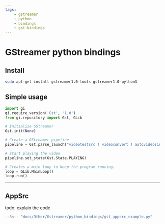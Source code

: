 ```yaml
---
tags:
    - gstreamer
    - python
    - bindings
    - gst-bindings
---
```


# GStreamer python bindings

## Install

```bash
sudo apt-get install gstreamer1.0-tools gstreamer1.0-python3 

```

## Simple usage

```python
import gi
gi.require_version('Gst', '1.0')
from gi.repository import Gst, GLib

# Initialize GStreamer
Gst.init(None)

# Create a GStreamer pipeline
pipeline = Gst.parse_launch("videotestsrc ! videoconvert ! autovideosink")

# Start playing the video
pipeline.set_state(Gst.State.PLAYING)

# Creates a main loop to keep the program running.
loop = GLib.MainLoop()
loop.run()
```

---

## AppSrc

todo: explain the code

```python
--8<-- "docs/Other/Gstreamer/python_bindings/gst_appsrc_example.py"
```